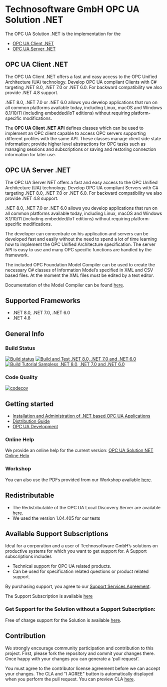 # Technosoftware GmbH OPC UA Solution .NET

The OPC UA Solution .NET is the implementation for the

 * [OPC UA Client .NET](https://technosoftware.com/opc-ua-client-net/)
 * [OPC UA Server .NET](https://technosoftware.com/opc-ua-server-net/)

## OPC UA Client .NET

The OPC UA Client .NET offers a fast and easy access to the OPC Unified Architecture (UA) technology. Develop OPC UA compliant Clients with C# targeting .NET 8.0, .NET 7.0 or .NET 6.0. For backward compatibility we also provide .NET 4.8 support.

.NET 8.0, .NET 7.0 or .NET 6.0 allows you develop applications that run on all common platforms available today, including Linux, macOS and Windows 8.1/10/11 (including embedded/IoT editions) without requiring platform-specific modifications.

The **OPC UA Client .NET API** defines classes which can be used to implement an OPC client capable to access OPC servers supporting different profiles with the same API. These classes manage client side state information; provide higher level abstractions for OPC tasks such as managing sessions and subscriptions or saving and restoring connection information for later use.

## OPC UA Server .NET

The OPC UA Server NET offers a fast and easy access to the OPC Unified Architecture (UA) technology. Develop OPC UA compliant Servers with C# targeting .NET 8.0, .NET 7.0 or .NET 6.0. For backward compatibility we also provide .NET 4.8 support.

.NET 8.0, .NET 7.0 or .NET 6.0 allows you develop applications that run on all common platforms available today, including Linux, macOS and Windows 8.1/10/11 (including embedded/IoT editions) without requiring platform-specific modifications.

The developer can concentrate on his application and servers can be developed fast and easily without the need to spend a lot of time learning how to implement the OPC Unified Architecture specification. The server API is easy to use and many OPC specific functions are handled by the framework.

The included OPC Foundation Model Compiler can be used to create the necessary C# classes of Information Model’s specified in XML and CSV based files. At the moment the XML files must be edited by a text editor. 

Documentation of the Model Compiler can be found [here](https://github.com/OPCFoundation/UA-ModelCompiler).

## Supported Frameworks

 * .NET 8.0, .NET 7.0, .NET 6.0
 * .NET 4.8

##  General Info

### Build Status

[![Build status](https://ci.appveyor.com/api/projects/status/8rkeekyht2pvs8v5?svg=true)](https://ci.appveyor.com/project/technosoftware/opcua-solution-net)
[![Build and Test .NET 8.0, .NET 7.0 and .NET 6.0](https://github.com/technosoftware-gmbh/opcua-solution-net/actions/workflows/buildandtest.yml/badge.svg)](https://github.com/technosoftware-gmbh/opcua-solution-net/actions/workflows/buildandtest.yml)
[![Build Tutorial Sampless .NET 8.0, .NET 7.0 and .NET 6.0](https://github.com/technosoftware-gmbh/opcua-solution-net/actions/workflows/build.yml/badge.svg)](https://github.com/technosoftware-gmbh/opcua-solution-net/actions/workflows/build.yml)

### Code Quality

[![codecov](https://codecov.io/gh/technosoftware-gmbh/opcua-solution-net/graph/badge.svg?token=PJ39TDO2RE)](https://codecov.io/gh/technosoftware-gmbh/opcua-solution-net)

## Getting started

 * [Installation and Administration of .NET based OPC UA Applications](./documentation/Installation.md)
 * [Distribution Guide](./documentation/Distribution.md)
 * [OPC UA Development](./documentation/Development.md)

### Online Help

We provide an online help for the current version: [OPC UA Solution NET Online Help](https://technosoftware.com/help/OPCUaSolutionNet/32/)

### Workshop

You can also use the PDFs provided from our Workshop available [here](./Workshop).

##	Redistributable

- The Redistributable of the OPC UA Local Discovery Server are available [here](https://opcfoundation.org/developer-tools/samples-and-tools-unified-architecture/local-discovery-server-lds/).
- We used the version 1.04.405 for our tests

## Available Support Subscriptions

Ideal for a corporation and a user of Technosoftware GmbH’s solutions on productive systems for which you want to get support for. 
A Support subscriptions includes

- Technical support for OPC UA related products.
- Can be used for specification related questions or product related support.

By purchasing support, you agree to our [Support Services Agreement](https://technosoftware.com/documents/Support_Services_Agreement.pdf).

The Support Subscription is available [here](https://technosoftware.com/opc-ua-support/)

### Get Support for the Solution without a Support Subscription:

Free of charge support for the Solution is available [here](https://github.com/technosoftware-gmbh/opcua-solution-net/issues).

## Contribution

We strongly encourage community participation and contribution to this project. First, please fork the repository and commit your changes there. Once happy with your changes you can generate a 'pull request'.

You must agree to the contributor license agreement before we can accept your changes. The CLA and "I AGREE" button is automatically displayed when you perform the pull request. You can preview CLA [here](https://cla-assistant.io/technosoftware-gmbh/opcua-solution-net).
